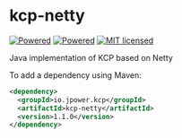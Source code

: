 # kcp-netty

[![Powered][3]][4] [![Powered][5]][6] [![MIT licensed][7]][8]

[3]: https://img.shields.io/badge/KCP-Powered-blue.svg
[4]: https://github.com/skywind3000/kcp
[5]: https://img.shields.io/badge/Netty-Powered-blue.svg
[6]: https://netty.io
[7]: https://img.shields.io/badge/license-MIT-yellow.svg
[8]: LICENSE

Java implementation of KCP based on Netty

To add a dependency using Maven:
```xml
<dependency>
  <groupId>io.jpower.kcp</groupId>
  <artifactId>kcp-netty</artifactId>
  <version>1.1.0</version>
</dependency>
```